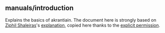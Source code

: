 ## manuals/introduction

Explains the basics of akrantiain. The document here is strongly based on [Ziphil Shaleiras](https://twitter.com/Ziphil/)'s [explanation](https://github.com/Ziphil/Dictionary-mirror/blob/master/source/resource/help/akrantiain.html), copied here thanks to the [explicit permission](https://twitter.com/Ziphil/status/893655494086098946).
